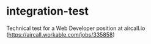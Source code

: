 # integration-test
Technical test for a Web Developer position at aircall.io (https://aircall.workable.com/jobs/335858)
